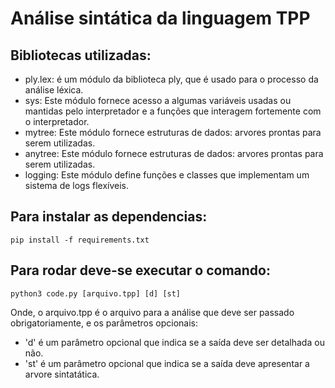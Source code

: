 # Análise sintática da linguagem TPP

## Bibliotecas utilizadas:
- ply.lex: é um módulo da biblioteca ply, que é usado para o processo da análise léxica.
- sys: Este módulo fornece acesso a algumas variáveis usadas ou mantidas pelo interpretador e a funções que interagem fortemente com o interpretador.
- mytree: Este módulo fornece estruturas de dados: arvores prontas para serem utilizadas. 
- anytree: Este módulo fornece estruturas de dados: arvores prontas para serem utilizadas. 
- logging: Este módulo define funções e classes que implementam um sistema de logs flexíveis.

## Para instalar as dependencias:
```pip install -f requirements.txt ```

## Para rodar deve-se executar o comando:
```python3 code.py [arquivo.tpp] [d] [st] ```

Onde, o arquivo.tpp é o arquivo para a análise que deve ser passado obrigatoriamente, e os parâmetros opcionais:
- 'd' é um parâmetro opcional que indica se a saída deve ser detalhada ou não.
- 'st' é um parâmetro opcional que indica se a saída deve apresentar a arvore sintatática.